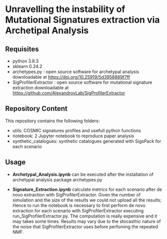 # Unravelling the instability of Mutational Signatures extraction via Archetipal Analysis

## Requisites

- python 3.8.3
- sklearn 0.24.2
- archetypes.py : open source software for archetypal analysis downloadable at https://doi.org/10.25919/5d3958889f7ff
- SigProfilerExtractor : open source software for mutational signature extraction  downloadable at https://github.com/AlexandrovLab/SigProfilerExtractor


## Repository Content
This repository contains the following folders:
- utils: COSMIC signatures profiles and usefull python functions
- notebook: 2 Jupyter notebook to reproduce paper analysis
- synthetic_catalogues: synthetic catalogues generated with SigsPack for each scenario

## Usage
- **Archetypal_Analysis.ipynb** can be executed after the installation of archetypal analysis package archetypes.py

- **Signature_Extraction.ipynb** calculate metrics for each scenario after de novo extraction with SigProfilerExtractor. 
  Given the number of simulation and the size of the results we could not upload all the results; Hence to run the notebook is necessary to first perform de novo
  extraction for each scenario with SigProfilerExtractor executing run_SigProfilerExtractor.py. The computation is really expensive and it may takes some times.
  Results may vary due to the stocasthic nature of the noise that SigProfilerExtractor uses before perfoming the repeated NMF.

